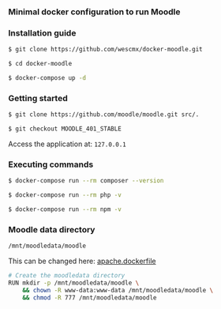 ### Minimal docker configuration to run Moodle

### Installation guide

```sh
$ git clone https://github.com/wescmx/docker-moodle.git

$ cd docker-moodle

$ docker-compose up -d
```

### Getting started

```sh
$ git clone https://github.com/moodle/moodle.git src/.

$ git checkout MOODLE_401_STABLE
```

Access the application at: `127.0.0.1`

### Executing commands

```sh
$ docker-compose run --rm composer --version

$ docker-compose run --rm php -v

$ docker-compose run --rm npm -v
```

### Moodle data directory

```sh
/mnt/moodledata/moodle
```

This can be changed here: [apache.dockerfile](./.docker/apache/apache.dockerfile)

```sh
# Create the moodledata directory
RUN mkdir -p /mnt/moodledata/moodle \
    && chown -R www-data:www-data /mnt/moodledata/moodle \
    && chmod -R 777 /mnt/moodledata/moodle
```
